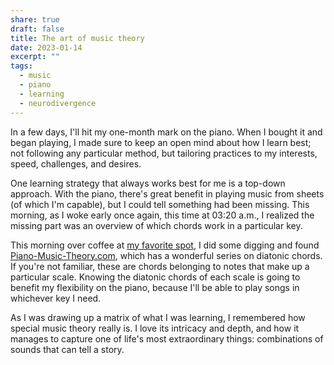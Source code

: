 ```yaml
---
share: true
draft: false
title: The art of music theory
date: 2023-01-14
excerpt: ""
tags:
  - music
  - piano
  - learning
  - neurodivergence
---
```


In a few days, I'll hit my one-month mark on the piano. When I bought it and began playing, I made sure to keep an open mind about how I learn best; not following any particular method, but tailoring practices to my interests, speed, challenges, and desires. 

One learning strategy that always works best for me is a top-down approach. With the piano, there's great benefit in playing music from sheets (of which I'm capable), but I could tell something had been missing. This morning, as I woke early once again, this time at 03:20 a.m., I realized the missing part was an overview of which chords work in a particular key.

This morning over coffee at [my favorite spot](https://www.instagram.com/ccjavaplein), I did some digging and found [Piano-Music-Theory.com](https://piano-music-theory.com/), which has a wonderful series on diatonic chords. If you're not familiar, these are chords belonging to notes that make up a particular scale. Knowing the diatonic chords of each scale is going to benefit my flexibility on the piano, because I'll be able to play songs in whichever key I need.

As I was drawing up a matrix of what I was learning, I remembered how special music theory really is. I love its intricacy and depth, and how it manages to capture one of life's most extraordinary things: combinations of sounds that can tell a story.
